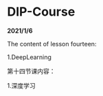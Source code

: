 # DIP-Course


**2021/1/6**


The content of lesson fourteen:


1.DeepLearning


第十四节课内容：


1.深度学习


